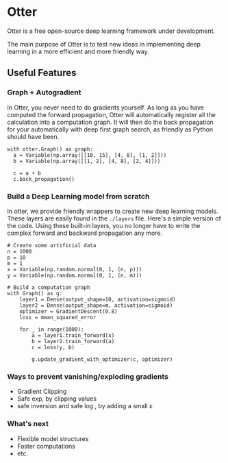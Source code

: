 # Otter

Otter is a free open-source deep learning framework under development.

The main purpose of Otter is to test new ideas in implementing deep learning in
a more efficient and more friendly way.

## Useful Features

### Graph + Autogradient
In Otter, you never need to do gradients yourself. As long as you have computed the forward propagation, Otter will automatically register all the calculation into a computation graph. It will then do the back propagation for your automatically with deep first graph search, as friendly as Python should have been.
```
with otter.Graph() as graph:
  a = Variable(np.array([[10, 15], [4, 8], [1, 2]]))
  b = Variable(np.array([[1, 2], [4, 8], [2, 4]]))

  c = a + b
  c.back_propagation()
```

### Build a Deep Learning model from scratch
In otter, we provide friendly wrappers to create new deep learning models.
These layers are easily found in the `./layers` file. Here's a simple version
of the code. Using these built-in layers, you no longer have to write the complex
forward and backward propagation any more.
```
# Create some artificial data
n = 1000
p = 10
m = 1
x = Variable(np.random.normal(0, 1, (n, p)))
y = Variable(np.random.normal(0, 1, (n, m)))

# Build a computation graph
with Graph() as g:
    layer1 = Dense(output_shape=10, activation=sigmoid)
    layer2 = Dense(output_shape=m, activation=sigmoid)
    optimizer = GradientDescent(0.8)
    loss = mean_squared_error

    for _ in range(1000):
        a = layer1.train_forward(x)
        b = layer2.train_forward(a)
        c = loss(y, b)

        g.update_gradient_with_optimizer(c, optimizer)
```

### Ways to prevent vanishing/exploding gradients

- Gradient Clipping
- Safe exp, by clipping values
- safe inversion and safe log , by adding a small ε

### What's next
- Flexible model structures
- Faster computations
- etc.

